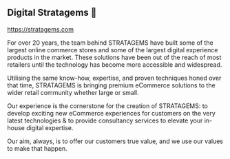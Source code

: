 ## Digital Stratagems 👋

https://stratagems.com

For over 20 years, the team behind STRATAGEMS have built some of the largest online commerce stores and some of the largest digital experience products in the market.  These solutions have been out of the reach of most retailers until the technology has become more accessible and widespread.  

Utilising the same know-how, expertise, and proven techniques honed over that time, STRATAGEMS is bringing premium eCommerce solutions to the wider retail community whether large or small.

Our experience is the cornerstone for the creation of STRATAGEMS: to develop exciting new eCommerce experiences for customers on the very latest technologies & to provide consultancy services to elevate your in-house digital expertise.

Our aim, always, is to offer our customers true value, and we use our values to make that happen.
